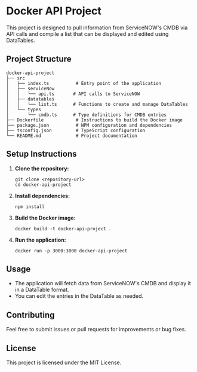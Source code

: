 # Docker API Project

This project is designed to pull information from ServiceNOW's CMDB via API calls and compile a list that can be displayed and edited using DataTables.

## Project Structure

```
docker-api-project
├── src
│   ├── index.ts          # Entry point of the application
│   ├── serviceNow
│   │   └── api.ts       # API calls to ServiceNOW
│   ├── datatables
│   │   └── list.ts      # Functions to create and manage DataTables
│   └── types
│       └── cmdb.ts      # Type definitions for CMDB entries
├── Dockerfile            # Instructions to build the Docker image
├── package.json          # NPM configuration and dependencies
├── tsconfig.json         # TypeScript configuration
└── README.md             # Project documentation
```

## Setup Instructions

1. **Clone the repository:**
   ```
   git clone <repository-url>
   cd docker-api-project
   ```

2. **Install dependencies:**
   ```
   npm install
   ```

3. **Build the Docker image:**
   ```
   docker build -t docker-api-project .
   ```

4. **Run the application:**
   ```
   docker run -p 3000:3000 docker-api-project
   ```

## Usage

- The application will fetch data from ServiceNOW's CMDB and display it in a DataTable format.
- You can edit the entries in the DataTable as needed.

## Contributing

Feel free to submit issues or pull requests for improvements or bug fixes. 

## License

This project is licensed under the MIT License.